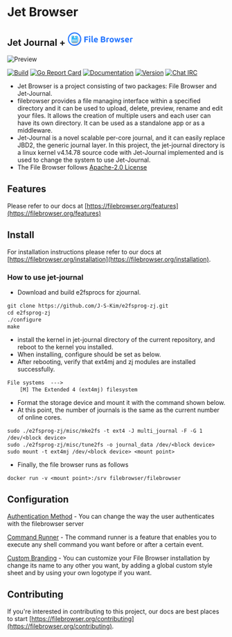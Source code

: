 # Jet Browser

## Jet Journal  +  <img src="https://raw.githubusercontent.com/filebrowser/logo/master/banner.png" width="150"/>

![Preview](https://user-images.githubusercontent.com/5447088/50716739-ebd26700-107a-11e9-9817-14230c53efd2.gif)

[![Build](https://github.com/filebrowser/filebrowser/actions/workflows/main.yaml/badge.svg)](https://github.com/filebrowser/filebrowser/actions/workflows/main.yaml)
[![Go Report Card](https://goreportcard.com/badge/github.com/filebrowser/filebrowser?style=flat-square)](https://goreportcard.com/report/github.com/filebrowser/filebrowser)
[![Documentation](https://img.shields.io/badge/godoc-reference-blue.svg?style=flat-square)](http://godoc.org/github.com/filebrowser/filebrowser)
[![Version](https://img.shields.io/github/release/filebrowser/filebrowser.svg?style=flat-square)](https://github.com/filebrowser/filebrowser/releases/latest)
[![Chat IRC](https://img.shields.io/badge/freenode-%23filebrowser-blue.svg?style=flat-square)](http://webchat.freenode.net/?channels=%23filebrowser)

* Jet Browser is a project consisting of two packages: File Browser and Jet-Journal.
* filebrowser provides a file managing interface within a specified directory and it can be used to upload, delete, preview, rename and edit your files. It allows the creation of multiple users and each user can have its own directory. It can be used as a standalone app or as a middleware.
* Jet-Journal is a novel scalable per-core journal, and it can easily replace JBD2, the generic journal layer. In this project, the jet-journal directory is a linux kernel v4.14.78 source code with Jet-Journal implemented and is used to change the system to use Jet-Journal.
* The File Browser follows [Apache-2.0 License](https://github.com/oslab-swrc/Jet-Browser/blob/master/LICENSE)

## Features

Please refer to our docs at [https://filebrowser.org/features](https://filebrowser.org/features)

## Install

For installation instructions please refer to our docs at [https://filebrowser.org/installation](https://filebrowser.org/installation).

### How to use jet-journal

- Download and build e2fsprocs for zjournal.

```
git clone https://github.com/J-S-Kim/e2fsprog-zj.git
cd e2fsprog-zj
./configure
make
```

- install the kernel in jet-journal directory of the current repository, and reboot to the kernel you installed.
- When installing, configure should be set as below.
- After rebooting, verify that ext4mj and zj modules are installed successfully.

```
File systems  --->
    [M] The Extended 4 (ext4mj) filesystem
```

- Format the storage device and mount it with the command shown below.
- At this point, the number of journals is the same as the current number of online cores.

```
sudo ./e2fsprog-zj/misc/mke2fs -t ext4 -J multi_journal -F -G 1 /dev/<block device>
sudo ./e2fsprog-zj/misc/tune2fs -o journal_data /dev/<block device>
sudo mount -t ext4mj /dev/<block device> <mount point>
```

- Finally, the file browser runs as follows

```
docker run -v <mount point>:/srv filebrowser/filebrowser
```

## Configuration

[Authentication Method](https://filebrowser.org/configuration/authentication-method) - You can change the way the user authenticates with the filebrowser server

[Command Runner](https://filebrowser.org/configuration/command-runner) - The command runner is a feature that enables you to execute any shell command you want before or after a certain event.

[Custom Branding](https://filebrowser.org/configuration/custom-branding) - You can customize your File Browser installation by change its name to any other you want, by adding a global custom style sheet and by using your own logotype if you want.

## Contributing

If you're interested in contributing to this project, our docs are best places to start [https://filebrowser.org/contributing](https://filebrowser.org/contributing).
